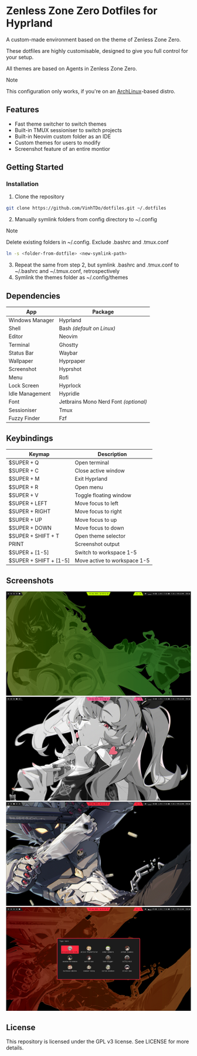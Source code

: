 # Zenless Zone Zero Dotfiles for Hyprland
A custom-made environment based on the theme of Zenless Zone Zero.

These dotfiles are highly customisable, designed to give you full control
for your setup.

All themes are based on Agents in Zenless Zone Zero.

> [!NOTE]
> This configuration only works, if you're on an [ArchLinux](https://archlinux.org/)-based distro.

## Features
* Fast theme switcher to switch themes
* Built-in TMUX sessioniser to switch projects
* Built-in Neovim custom folder as an IDE
* Custom themes for users to modify
* Screenshot feature of an entire montior

## Getting Started
### Installation
1. Clone the repository
```sh
git clone https://github.com/VinhTDo/dotfiles.git ~/.dotfiles
```
2. Manually symlink folders from config directory to ~/.config
> [!NOTE]
> Delete existing folders in ~/.config. Exclude .bashrc and .tmux.conf
```sh
ln -s <folder-from-dotfile> <new-symlink-path>
```
3. Repeat the same from step 2, but symlink .bashrc and .tmux.conf to
   ~/.bashrc and ~/.tmux.conf, retrospectively
4. Symlink the themes folder as ~/.config/themes

## Dependencies
| App | Package |
| -------------- | --------------- |
| Windows Manager | Hyprland |
| Shell | Bash *(default on Linux)* |
| Editor | Neovim |
| Terminal | Ghostty |
| Status Bar | Waybar |
| Wallpaper | Hyprpaper |
| Screenshot | Hyprshot |
| Menu | Rofi |
| Lock Screen | Hyprlock |
| Idle Management | Hypridle |
| Font | Jetbrains Mono Nerd Font *(optional)* |
| Sessioniser | Tmux |
| Fuzzy Finder | Fzf |

## Keybindings
| Keymap | Description |
| -------------- | --------------- |
| $SUPER + Q | Open terminal |
| $SUPER + C | Close active window |
| $SUPER + M | Exit Hyprland |
| $SUPER + R | Open menu |
| $SUPER + V | Toggle floating window |
| $SUPER + LEFT | Move focus to left |
| $SUPER + RIGHT | Move focus to right |
| $SUPER + UP | Move focus to up |
| $SUPER + DOWN | Move focus to down |
| $SUPER + SHIFT + T | Open theme selector |
| PRINT | Screenshot output |
| $SUPER + [1-5] | Switch to workspace 1-5 |
| $SUPER + SHIFT + [1-5] | Move active to workspace 1-5 |

## Screenshots
![Screenshot 01](./misc/screenshots/screenshot-01.png "screenshot-01.png")
![Screenshot 02](./misc/screenshots/screenshot-02.png "screenshot-02.png")
![Screenshot 03](./misc/screenshots/screenshot-03.png "screenshot-03.png")
![Screenshot 04](./misc/screenshots/screenshot-04.png "screenshot-04.png")

## License
This repository is licensed under the GPL v3 license.
See LICENSE for more details.
